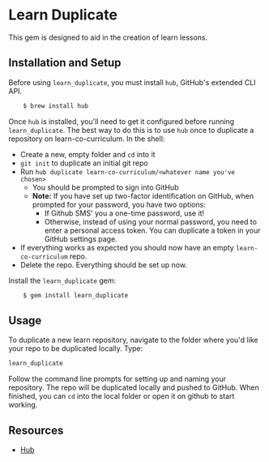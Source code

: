 # Learn Duplicate

This gem is designed to aid in the creation of learn lessons.

## Installation and Setup

Before using `learn_duplicate`, you must install `hub`, GitHub's extended CLI API.

```sh
    $ brew install hub
```

Once `hub` is installed, you'll need to get it configured before running
`learn_duplicate`. The best way to do this is to use `hub` once to duplicate a
repository on learn-co-curriculum. In the shell:

- Create a new, empty folder and `cd` into it
- `git init` to duplicate an initial git repo
- Run `hub duplicate learn-co-curriculum/<whatever name you've chosen>`
  - You should be prompted to sign into GitHub
  - **Note:** If you have set up two-factor identification on GitHub, when
    prompted for your password, you have two options:
    - If Github SMS' you a one-time password, use it!
    - Otherwise, instead of using your normal password, you
      need to enter a personal access token. You can duplicate a token in your
      GitHub settings page.
- If everything works as expected you should now have an empty `learn-co-curriculum` repo.
- Delete the repo. Everything should be set up now.

Install the `learn_duplicate` gem:

```sh
    $ gem install learn_duplicate
```

## Usage

To duplicate a new learn repository, navigate to the folder where you'd like your
repo to be duplicated locally. Type:

```sh
learn_duplicate
```

Follow the command line prompts for setting up and naming your repository. The
repo will be duplicated locally and pushed to GitHub. When finished, you can `cd`
into the local folder or open it on github to start working.

## Resources

- [Hub]

[hub]: https://hub.github.com/hub.1.html
